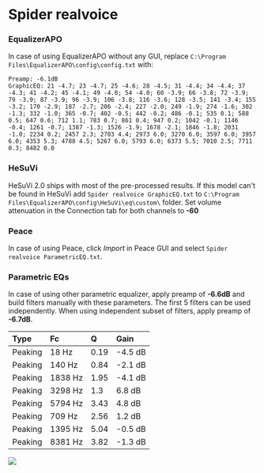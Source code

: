 # Spider realvoice

### EqualizerAPO
In case of using EqualizerAPO without any GUI, replace `C:\Program Files\EqualizerAPO\config\config.txt`
with:
```
Preamp: -6.1dB
GraphicEQ: 21 -4.7; 23 -4.7; 25 -4.6; 28 -4.5; 31 -4.4; 34 -4.4; 37 -4.3; 41 -4.2; 45 -4.1; 49 -4.0; 54 -4.0; 60 -3.9; 66 -3.8; 72 -3.9; 79 -3.9; 87 -3.9; 96 -3.9; 106 -3.8; 116 -3.6; 128 -3.5; 141 -3.4; 155 -3.2; 170 -2.9; 187 -2.7; 206 -2.4; 227 -2.0; 249 -1.9; 274 -1.6; 302 -1.3; 332 -1.0; 365 -0.7; 402 -0.5; 442 -0.2; 486 -0.1; 535 0.1; 588 0.5; 647 0.6; 712 1.1; 783 0.7; 861 0.4; 947 0.2; 1042 -0.1; 1146 -0.4; 1261 -0.7; 1387 -1.3; 1526 -1.9; 1678 -2.1; 1846 -1.8; 2031 -1.0; 2234 0.2; 2457 2.3; 2703 4.4; 2973 6.0; 3270 6.0; 3597 6.0; 3957 6.0; 4353 5.3; 4788 4.5; 5267 6.0; 5793 6.0; 6373 5.5; 7010 2.5; 7711 0.3; 8482 0.0
```

### HeSuVi
HeSuVi 2.0 ships with most of the pre-processed results. If this model can't be found in HeSuVi add
`Spider realvoice GraphicEQ.txt` to `C:\Program Files\EqualizerAPO\config\HeSuVi\eq\custom\` folder.
Set volume attenuation in the Connection tab for both channels to **-60**

### Peace
In case of using Peace, click *Import* in Peace GUI and select `Spider realvoice ParametricEQ.txt`.

### Parametric EQs
In case of using other parametric equalizer, apply preamp of **-6.6dB** and build filters manually
with these parameters. The first 5 filters can be used independently.
When using independent subset of filters, apply preamp of **-6.7dB**.

| Type    | Fc      |    Q | Gain    |
|:--------|:--------|:-----|:--------|
| Peaking | 18 Hz   | 0.19 | -4.5 dB |
| Peaking | 140 Hz  | 0.84 | -2.1 dB |
| Peaking | 1838 Hz | 1.95 | -4.1 dB |
| Peaking | 3298 Hz | 1.3  | 6.8 dB  |
| Peaking | 5794 Hz | 3.43 | 4.8 dB  |
| Peaking | 709 Hz  | 2.56 | 1.2 dB  |
| Peaking | 1395 Hz | 5.04 | -0.5 dB |
| Peaking | 8381 Hz | 3.82 | -1.3 dB |

![](https://raw.githubusercontent.com/jaakkopasanen/AutoEq/master/results/innerfidelity/sbaf-serious/Spider%20realvoice/Spider%20realvoice.png)